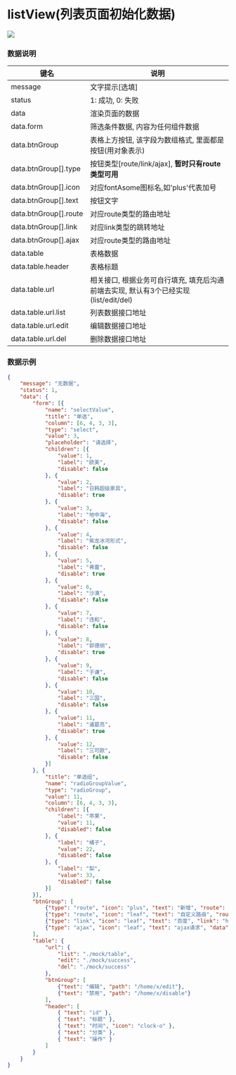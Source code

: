 # listView(列表页面初始化数据)   


![](https://github.com/MaiYuan/Admin5/blob/master/docs/images/listView.png?raw=true)


### 数据说明
|键名 |说明 |
| ------------ | ------------ |
|message| 文字提示[选填]  |
|status   | 1: 成功, 0: 失败  |
|data   | 渲染页面的数据  |
|data.form   | 筛选条件数据, 内容为任何组件数据  |
|data.btnGroup   | 表格上方按钮, 该字段为数组格式, 里面都是按钮(用对象表示)  |
|data.btnGroup[].type   | 按钮类型[route/link/ajax],     **暂时只有route类型可用** |
|data.btnGroup[].icon    | 对应fontAsome图标名,如'plus'代表加号   |
|data.btnGroup[].text    | 按钮文字  |
|data.btnGroup[].route   | 对应route类型的路由地址  |
|data.btnGroup[].link   | 对应link类型的跳转地址  |
|data.btnGroup[].ajax   | 对应route类型的路由地址  |
|data.table   | 表格数据  |
|data.table.header   | 表格标题  |
|data.table.url   | 相关接口, 根据业务可自行填充, 填充后沟通前端去实现, 默认有3个已经实现(list/edit/del)  |
|data.table.url.list   | 列表数据接口地址  |
|data.table.url.edit   | 编辑数据接口地址  |
|data.table.url.del   | 删除数据接口地址  |


### 数据示例
``` json
{
    "message": "无数据",
    "status": 1,
    "data": {
        "form": [{
            "name": "selectValue",
            "title": "单选",
            "column": [6, 4, 3, 3],
            "type": "select",
            "value": 3,
            "placeholder": "请选择",
            "children": [{
                "value": 1,
                "label": "欧美",
                "disable": false
            }, {
                "value": 2,
                "label": "日韩超级家具",
                "disable": true
            }, {
                "value": 3,
                "label": "地中海",
                "disable": false
            }, {
                "value": 4,
                "label": "紫龙冰河形式",
                "disable": false
            }, {
                "value": 5,
                "label": "弗雷",
                "disable": true
            }, {
                "value": 6,
                "label": "沙漠",
                "disable": false
            }, {
                "value": 7,
                "label": "违和",
                "disable": false
            }, {
                "value": 8,
                "label": "郭德纲",
                "disable": true
            }, {
                "value": 9,
                "label": "于谦",
                "disable": false
            }, {
                "value": 10,
                "label": "三国",
                "disable": false
            }, {
                "value": 11,
                "label": "诸葛亮",
                "disable": true
            }, {
                "value": 12,
                "label": "三可欧",
                "disable": false
            }]
        }, {
            "title": "单选组",
            "name": "radioGroupValue",
            "type": "radioGroup",
            "value": 11,
            "column": [6, 4, 3, 3],
            "children": [{
                "label": "苹果",
                "value": 11,
                "disabled": false
            }, {
                "label": "橘子",
                "value": 22,
                "disabled": false
            }, {
                "label": "梨",
                "value": 33,
                "disabled": false
            }]
        }],
        "btnGroup": [
            {"type": "route", "icon": "plus", "text": "新增", "route": "/home/category/addgoods/add"},
            {"type": "route", "icon": "leaf", "text": "自定义路由", "route": "/home"},
            {"type": "link", "icon": "leaf", "text": "百度", "link": "http://baidu.com"},
            {"type": "ajax", "icon": "leaf", "text": "ajax请求", "data": {"a": 1, "b": 2}}
        ],
        "table": {
            "url": {
                "list": "./mock/table",
                "edit": "./mock/success",
                "del": "./mock/success"
            },
            "btnGroup": [
                {"text": "编辑", "path": "/home/x/edit"},
                {"text": "禁用", "path": "/home/x/disable"}
            ],
            "header": [
                { "text": "id" },
                { "text": "标题" },
                { "text": "时间", "icon": "clock-o" },
                { "text": "分类" },
                { "text": "操作" }
            ]
        }
    }
}
```

